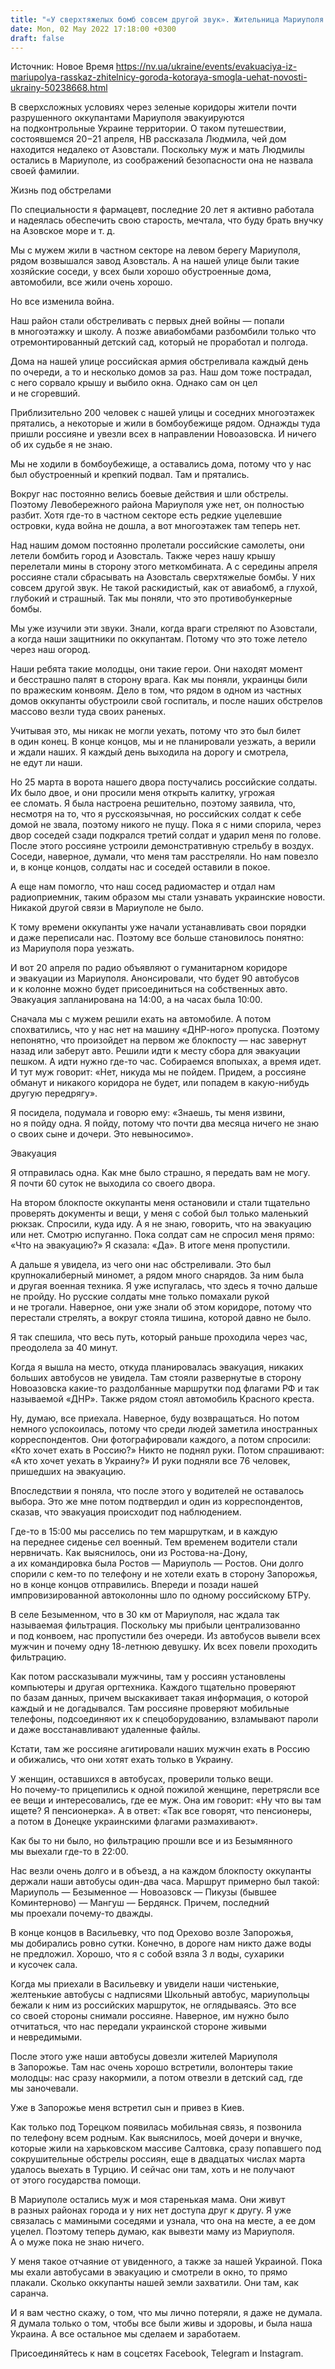 ```yaml
---
title: "«У сверхтяжелых бомб совсем другой звук». Жительница Мариуполя рассказывает НВ, как прожила два месяца около Азовстали и смогла выбраться"
date: Mon, 02 May 2022 17:18:00 +0300
draft: false
---
```

Источник: Новое Время https://nv.ua/ukraine/events/evakuaciya-iz-mariupolya-rasskaz-zhitelnicy-goroda-kotoraya-smogla-uehat-novosti-ukrainy-50238668.html


В сверхсложных условиях через зеленые коридоры жители почти разрушенного оккупантами Мариуполя эвакуируются на подконтрольные Украине территории. О таком путешествии, состоявшемся 20−21 апреля, НВ рассказала Людмила, чей дом находится недалеко от Азовстали. Поскольку муж и мать Людмилы остались в Мариуполе, из соображений безопасности она не назвала своей фамилии.

Жизнь под обстрелами

По специальности я фармацевт, последние 20 лет я активно работала и надеялась обеспечить свою старость, мечтала, что буду брать внучку на Азовское море и т. д.

Мы с мужем жили в частном секторе на левом берегу Мариуполя, рядом возвышался завод Азовсталь. А на нашей улице были такие хозяйские соседи, у всех были хорошо обустроенные дома, автомобили, все жили очень хорошо.

Но все изменила война.

Наш район стали обстреливать с первых дней войны — попали в многоэтажку и школу. А позже авиабомбами разбомбили только что отремонтированный детский сад, который не проработал и полгода.

Дома на нашей улице российская армия обстреливала каждый день по очереди, а то и несколько домов за раз. Наш дом тоже пострадал, с него сорвало крышу и выбило окна. Однако сам он цел и не сгоревший.

Приблизительно 200 человек с нашей улицы и соседних многоэтажек прятались, а некоторые и жили в бомбоубежище рядом. Однажды туда пришли россияне и увезли всех в направлении Новоазовска. И ничего об их судьбе я не знаю.

Мы не ходили в бомбоубежище, а оставались дома, потому что у нас был обустроенный и крепкий подвал. Там и прятались.

Вокруг нас постоянно велись боевые действия и шли обстрелы. Поэтому Левобережного района Мариуполя уже нет, он полностью разбит. Хотя где-то в частном секторе есть редкие уцелевшие островки, куда война не дошла, а вот многоэтажек там теперь нет.

Над нашим домом постоянно пролетали российские самолеты, они летели бомбить город и Азовсталь. Также через нашу крышу перелетали мины в сторону этого меткомбината. А с середины апреля россияне стали сбрасывать на Азовсталь сверхтяжелые бомбы. У них совсем другой звук. Не такой раскидистый, как от авиабомб, а глухой, глубокий и страшный. Так мы поняли, что это противобункерные бомбы.

Мы уже изучили эти звуки. Знали, когда враги стреляют по Азовстали, а когда наши защитники по оккупантам. Потому что это тоже летело через наш огород.

Наши ребята такие молодцы, они такие герои. Они находят момент и бесстрашно палят в сторону врага. Как мы поняли, украинцы били по вражеским конвоям. Дело в том, что рядом в одном из частных домов оккупанты обустроили свой госпиталь, и после наших обстрелов массово везли туда своих раненых.

Учитывая это, мы никак не могли уехать, потому что это был билет в один конец. В конце концов, мы и не планировали уезжать, а верили и ждали наших. Я каждый день выходила на дорогу и смотрела, не едут ли наши.

Но 25 марта в ворота нашего двора постучались российские солдаты. Их было двое, и они просили меня открыть калитку, угрожая ее сломать. Я была настроена решительно, поэтому заявила, что, несмотря на то, что я русскоязычная, но российских солдат к себе домой не звала, поэтому никого не пущу. Пока я с ними спорила, через двор соседей сзади подкрался третий солдат и ударил меня по голове. После этого россияне устроили демонстративную стрельбу в воздух. Соседи, наверное, думали, что меня там расстреляли. Но нам повезло и, в конце концов, солдаты нас и соседей оставили в покое.

А еще нам помогло, что наш сосед радиомастер и отдал нам радиоприемник, таким образом мы стали узнавать украинские новости. Никакой другой связи в Мариуполе не было.

К тому времени оккупанты уже начали устанавливать свои порядки и даже переписали нас. Поэтому все больше становилось понятно: из Мариуполя пора уезжать.

И вот 20 апреля по радио объявляют о гуманитарном коридоре и эвакуации из Мариуполя. Анонсировали, что будет 90 автобусов и к колонне можно будет присоединиться на собственных авто. Эвакуация запланирована на 14:00, а на часах была 10:00.

Сначала мы с мужем решили ехать на автомобиле. А потом спохватились, что у нас нет на машину «ДНР-ного» пропуска. Поэтому непонятно, что произойдет на первом же блокпосту — нас завернут назад или заберут авто. Решили идти к месту сбора для эвакуации пешком. А идти нужно где-то час. Собираемся впопыхах, а время идет. И тут муж говорит: «Нет, никуда мы не пойдем. Придем, а россияне обманут и никакого коридора не будет, или попадем в какую-нибудь другую передрягу».

Я посидела, подумала и говорю ему: «Знаешь, ты меня извини, но я пойду одна. Я пойду, потому что почти два месяца ничего не знаю о своих сыне и дочери. Это невыносимо».

Эвакуация

Я отправилась одна. Как мне было страшно, я передать вам не могу. Я почти 60 суток не выходила со своего двора.

На втором блокпосте оккупанты меня остановили и стали тщательно проверять документы и вещи, у меня с собой был только маленький рюкзак. Спросили, куда иду. А я не знаю, говорить, что на эвакуацию или нет. Смотрю испуганно. Пока солдат сам не спросил меня прямо: «Что на эвакуацию?» Я сказала: «Да». В итоге меня пропустили.

А дальше я увидела, из чего они нас обстреливали. Это был крупнокалиберный миномет, а рядом много снарядов. За ним была и другая военная техника. Я уже испугалась, что здесь я точно дальше не пройду. Но русские солдаты мне только помахали рукой и не трогали. Наверное, они уже знали об этом коридоре, потому что перестали стрелять, а вокруг стояла тишина, которой давно не было.

Я так спешила, что весь путь, который раньше проходила через час, преодолела за 40 минут.

Когда я вышла на место, откуда планировалась эвакуация, никаких больших автобусов не увидела. Там стояли развернутые в сторону Новоазовска какие-то раздолбанные маршрутки под флагами РФ и так называемой «ДНР». Также рядом стоял автомобиль Красного креста.

Ну, думаю, все приехала. Наверное, буду возвращаться. Но потом немного успокоилась, потому что среди людей заметила иностранных корреспондентов. Они фотографировали каждого, а потом спросили: «Кто хочет ехать в Россию?» Никто не поднял руки. Потом спрашивают: «А кто хочет уехать в Украину?» И руки подняли все 76 человек, пришедших на эвакуацию.

Впоследствии я поняла, что после этого у водителей не оставалось выбора. Это же мне потом подтвердил и один из корреспондентов, сказав, что эвакуация происходит под наблюдением.

Где-то в 15:00 мы расселись по тем маршруткам, и в каждую на переднее сиденье сел военный. Тем временем водители стали нервничать. Как выяснилось, они из Ростова-на-Дону, а их командировка была Ростов — Мариуполь — Ростов. Они долго спорили с кем-то по телефону и не хотели ехать в сторону Запорожья, но в конце концов отправились. Впереди и позади нашей импровизированной автоколонны шло по одному российскому БТРу.

В селе Безыменном, что в 30 км от Мариуполя, нас ждала так называемая фильтрация. Поскольку мы прибыли централизованно и под конвоем, нас пропустили без очереди. Из автобусов вывели всех мужчин и почему одну 18-летнюю девушку. Их всех повели проходить фильтрацию.

Как потом рассказывали мужчины, там у россиян установлены компьютеры и другая оргтехника. Каждого тщательно проверяют по базам данных, причем выскакивает такая информация, о которой каждый и не догадывался. Там россияне проверяют мобильные телефоны, подсоединяют их к спецоборудованию, взламывают пароли и даже восстанавливают удаленные файлы.

Кстати, там же россияне агитировали наших мужчин ехать в Россию и обижались, что они хотят ехать только в Украину.

У женщин, оставшихся в автобусах, проверили только вещи. Но почему-то прицепились к одной пожилой женщине, перетрясли все ее вещи и интересовались, где ее муж. Она им говорит: «Ну что вы там ищете? Я пенсионерка». А в ответ: «Так все говорят, что пенсионеры, а потом в Донецке украинскими флагами размахивают».

Как бы то ни было, но фильтрацию прошли все и из Безымянного мы выехали где-то в 22:00.

Нас везли очень долго и в объезд, а на каждом блокпосту оккупанты держали наши автобусы один-два часа. Маршрут примерно был такой: Мариуполь — Безыменное — Новоазовск — Пикузы (бывшее Коминтерново) — Мангуш — Бердянск. Причем, последний мы проехали почему-то дважды.

В конце концов в Васильевку, что под Орехово возле Запорожья, мы добирались ровно сутки. Конечно, в дороге нам никто даже воды не предложил. Хорошо, что я с собой взяла 3 л воды, сухарики и кусочек сала.

Когда мы приехали в Васильевку и увидели наши чистенькие, желтенькие автобусы с надписями Школьный автобус, мариупольцы бежали к ним из российских маршруток, не оглядываясь. Это все со своей стороны снимали россияне. Наверное, им нужно было отчитаться, что нас передали украинской стороне живыми и невредимыми.

После этого уже наши автобусы довезли жителей Мариуполя в Запорожье. Там нас очень хорошо встретили, волонтеры такие молодцы: нас сразу накормили, а потом отвезли в детский сад, где мы заночевали.

Уже в Запорожье меня встретил сын и привез в Киев.

Как только под Торецком появилась мобильная связь, я позвонила по телефону всем родным. Как выяснилось, моей дочери и внучке, которые жили на харьковском массиве Салтовка, сразу попавшего под сокрушительные обстрелы россиян, еще в двадцатых числах марта удалось выехать в Турцию. И сейчас они там, хоть и не получают от этого государства помощи.

В Мариуполе остались муж и моя старенькая мама. Они живут в разных районах города и у них нет доступа друг к другу. Я уже связалась с мамиными соседями и узнала, что она на месте, а ее дом уцелел. Поэтому теперь думаю, как вывезти маму из Мариуполя. А о муже пока не знаю ничего.

У меня такое отчаяние от увиденного, а также за нашей Украиной. Пока мы ехали автобусами в эвакуацию и смотрели в окно, то прямо плакали. Сколько оккупанты нашей земли захватили. Они там, как саранча.

И я вам честно скажу, о том, что мы лично потеряли, я даже не думала. Я думала только о том, чтобы все были живы и здоровы, и была наша Украина. А все остальное мы сделаем и заработаем.

Присоединяйтесь к нам в соцсетях Facebook, Telegram и Instagram.
